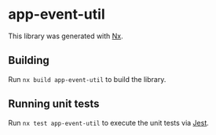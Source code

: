 # app-event-util

This library was generated with [Nx](https://nx.dev).

## Building

Run `nx build app-event-util` to build the library.

## Running unit tests

Run `nx test app-event-util` to execute the unit tests via [Jest](https://jestjs.io).
